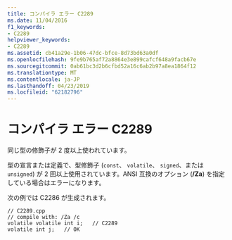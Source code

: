 ```yaml
---
title: コンパイラ エラー C2289
ms.date: 11/04/2016
f1_keywords:
- C2289
helpviewer_keywords:
- C2289
ms.assetid: cb41a29e-1b06-47dc-bfce-8d73bd63a0df
ms.openlocfilehash: 9fe9b765af72a8864e3e899cafcf648a9facb67e
ms.sourcegitcommit: 0ab61bc3d2b6cfbd52a16c6ab2b97a8ea1864f12
ms.translationtype: MT
ms.contentlocale: ja-JP
ms.lasthandoff: 04/23/2019
ms.locfileid: "62182796"
---
```

# <a name="compiler-error-c2289"></a>コンパイラ エラー C2289

同じ型の修飾子が 2 度以上使われています。

型の宣言または定義で、型修飾子 (`const`、 `volatile`、 `signed`、または `unsigned`) が 2 回以上使用されています。ANSI 互換のオプション (**/Za**) を指定している場合はエラーになります。

次の例では C2286 が生成されます。

```
// C2289.cpp
// compile with: /Za /c
volatile volatile int i;   // C2289
volatile int j;   // OK
```